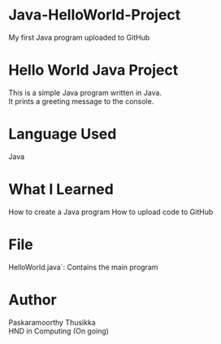 # Java-HelloWorld-Project
My first Java program uploaded to GitHub

# Hello World Java Project

This is a simple Java program written in Java.  
It prints a greeting message to the console.

# Language Used
Java

# What I Learned
How to create a Java program
 How to upload code to GitHub

# File
HelloWorld.java`: Contains the main program

# Author
 Paskaramoorthy Thusikka  
HND in Computing (On going)
